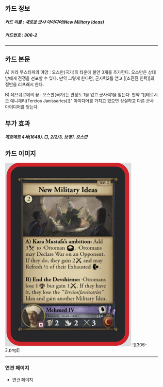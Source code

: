 ## 카드 정보
##### 카드 이름 : 새로운 군사 아이디어(New Military Ideas)
##### 카드번호 : 306-2
---
## 카드 본문

A) 카라 무스타파의 야망 : 오스만(국가)의 타운에 불안 3개를 추가한다. 오스만은 상대방에게 전쟁을 선포할 수 있다. 만약 그렇게 한다면, 군사력2를 얻고 [[소진된 인력]]의 절반을 리프래시 한다.

B) 데브쉬르메의 끝 : 오스만(국가)는 안정도 1을 잃고 군사력1을 얻는다. 만약 "[[테르시오 예니체리(Tercios Janissaries)]]" 아이디어를 가지고 있으면 상실하고 다른 군사 아이디어를 얻는다.

## 부가 효과
##### 메흐메트 4세(1648). □, 2/2/3, 보병1. 오스만

## 카드 이미지
<img src="\Assets\306-2.png"/>
![[306-2.png]]

--- 

### 연관 페이지
- 연관 페이지
